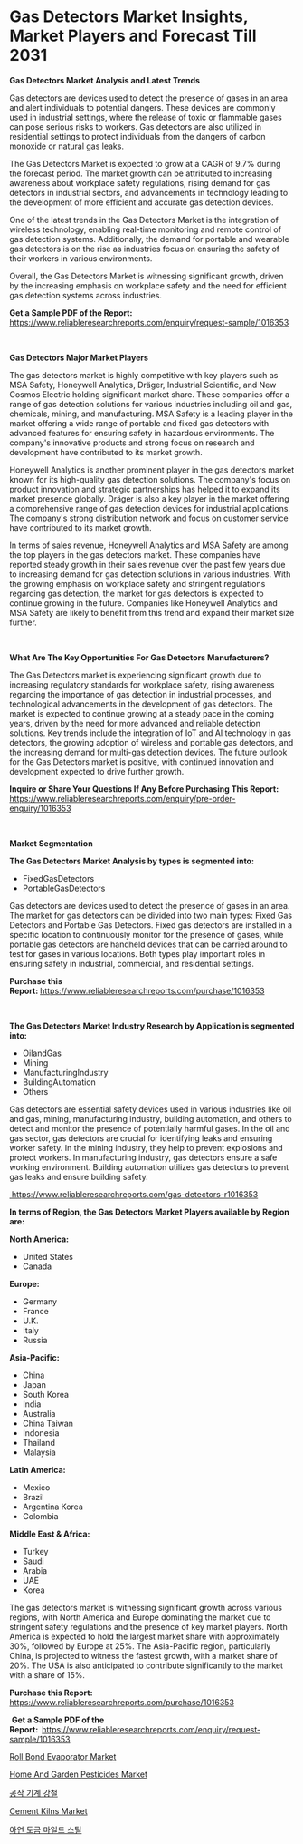 <p><h1>Gas Detectors Market Insights, Market Players and Forecast Till 2031</h1></p><p><strong>Gas Detectors Market Analysis and Latest Trends</strong></p>
<p><p>Gas detectors are devices used to detect the presence of gases in an area and alert individuals to potential dangers. These devices are commonly used in industrial settings, where the release of toxic or flammable gases can pose serious risks to workers. Gas detectors are also utilized in residential settings to protect individuals from the dangers of carbon monoxide or natural gas leaks.</p><p>The Gas Detectors Market is expected to grow at a CAGR of 9.7% during the forecast period. The market growth can be attributed to increasing awareness about workplace safety regulations, rising demand for gas detectors in industrial sectors, and advancements in technology leading to the development of more efficient and accurate gas detection devices.</p><p>One of the latest trends in the Gas Detectors Market is the integration of wireless technology, enabling real-time monitoring and remote control of gas detection systems. Additionally, the demand for portable and wearable gas detectors is on the rise as industries focus on ensuring the safety of their workers in various environments.</p><p>Overall, the Gas Detectors Market is witnessing significant growth, driven by the increasing emphasis on workplace safety and the need for efficient gas detection systems across industries.</p></p>
<p><strong>Get a Sample PDF of the Report:&nbsp;</strong> <a href="https://www.reliableresearchreports.com/enquiry/request-sample/1016353">https://www.reliableresearchreports.com/enquiry/request-sample/1016353</a></p>
<p>&nbsp;</p>
<p><strong>Gas Detectors Major Market Players</strong></p>
<p><p>The gas detectors market is highly competitive with key players such as MSA Safety, Honeywell Analytics, Dräger, Industrial Scientific, and New Cosmos Electric holding significant market share. These companies offer a range of gas detection solutions for various industries including oil and gas, chemicals, mining, and manufacturing. MSA Safety is a leading player in the market offering a wide range of portable and fixed gas detectors with advanced features for ensuring safety in hazardous environments. The company's innovative products and strong focus on research and development have contributed to its market growth.</p><p>Honeywell Analytics is another prominent player in the gas detectors market known for its high-quality gas detection solutions. The company's focus on product innovation and strategic partnerships has helped it to expand its market presence globally. Dräger is also a key player in the market offering a comprehensive range of gas detection devices for industrial applications. The company's strong distribution network and focus on customer service have contributed to its market growth.</p><p>In terms of sales revenue, Honeywell Analytics and MSA Safety are among the top players in the gas detectors market. These companies have reported steady growth in their sales revenue over the past few years due to increasing demand for gas detection solutions in various industries. With the growing emphasis on workplace safety and stringent regulations regarding gas detection, the market for gas detectors is expected to continue growing in the future. Companies like Honeywell Analytics and MSA Safety are likely to benefit from this trend and expand their market size further.</p></p>
<p>&nbsp;</p>
<p><strong>What Are The Key Opportunities For Gas Detectors Manufacturers?</strong></p>
<p><p>The Gas Detectors market is experiencing significant growth due to increasing regulatory standards for workplace safety, rising awareness regarding the importance of gas detection in industrial processes, and technological advancements in the development of gas detectors. The market is expected to continue growing at a steady pace in the coming years, driven by the need for more advanced and reliable detection solutions. Key trends include the integration of IoT and AI technology in gas detectors, the growing adoption of wireless and portable gas detectors, and the increasing demand for multi-gas detection devices. The future outlook for the Gas Detectors market is positive, with continued innovation and development expected to drive further growth.</p></p>
<p><strong>Inquire or Share Your Questions If Any Before Purchasing This Report:</strong> <a href="https://www.reliableresearchreports.com/enquiry/pre-order-enquiry/1016353">https://www.reliableresearchreports.com/enquiry/pre-order-enquiry/1016353</a></p>
<p>&nbsp;</p>
<p><strong>Market Segmentation</strong></p>
<p><strong>The Gas Detectors Market Analysis by types is segmented into:</strong></p>
<p><ul><li>FixedGasDetectors</li><li>PortableGasDetectors</li></ul></p>
<p><p>Gas detectors are devices used to detect the presence of gases in an area. The market for gas detectors can be divided into two main types: Fixed Gas Detectors and Portable Gas Detectors. Fixed gas detectors are installed in a specific location to continuously monitor for the presence of gases, while portable gas detectors are handheld devices that can be carried around to test for gases in various locations. Both types play important roles in ensuring safety in industrial, commercial, and residential settings.</p></p>
<p><strong>Purchase this Report:&nbsp;</strong><a href="https://www.reliableresearchreports.com/purchase/1016353">https://www.reliableresearchreports.com/purchase/1016353</a></p>
<p>&nbsp;</p>
<p><strong>The Gas Detectors Market Industry Research by Application is segmented into:</strong></p>
<p><ul><li>OilandGas</li><li>Mining</li><li>ManufacturingIndustry</li><li>BuildingAutomation</li><li>Others</li></ul></p>
<p><p>Gas detectors are essential safety devices used in various industries like oil and gas, mining, manufacturing industry, building automation, and others to detect and monitor the presence of potentially harmful gases. In the oil and gas sector, gas detectors are crucial for identifying leaks and ensuring worker safety. In the mining industry, they help to prevent explosions and protect workers. In manufacturing industry, gas detectors ensure a safe working environment. Building automation utilizes gas detectors to prevent gas leaks and ensure building safety.</p></p>
<p><a href="https://www.reliableresearchreports.com/gas-detectors-r1016353">&nbsp;https://www.reliableresearchreports.com/gas-detectors-r1016353</a></p>
<p><strong>In terms of Region, the Gas Detectors Market Players available by Region are:</strong></p>
<p>
    <p> <strong> North America: </strong>
        <ul>
            <li>United States</li>
            <li>Canada</li>
        </ul>
        </p> 
    <p> <strong> Europe: </strong>
        <ul>
            <li>Germany</li>
            <li>France</li>
            <li>U.K.</li>
            <li>Italy</li>
            <li>Russia</li>
        </ul>
        </p> 
    <p> <strong> Asia-Pacific: </strong>
        <ul>
            <li>China</li>
            <li>Japan</li>
            <li>South Korea</li>
            <li>India</li>
            <li>Australia</li>
            <li>China Taiwan</li>
            <li>Indonesia</li>
            <li>Thailand</li>
            <li>Malaysia</li>
        </ul>
        </p> 
    <p> <strong> Latin America: </strong>
        <ul>
            <li>Mexico</li>
            <li>Brazil</li>
            <li>Argentina Korea</li>
            <li>Colombia</li>
        </ul>
        </p> 
    <p> <strong> Middle East & Africa: </strong>
        <ul>
            <li>Turkey</li>
            <li>Saudi</li>
            <li>Arabia</li>
            <li>UAE</li>
            <li>Korea</li>
        </ul>
    </p>
    </p>
<p><p>The gas detectors market is witnessing significant growth across various regions, with North America and Europe dominating the market due to stringent safety regulations and the presence of key market players. North America is expected to hold the largest market share with approximately 30%, followed by Europe at 25%. The Asia-Pacific region, particularly China, is projected to witness the fastest growth, with a market share of 20%. The USA is also anticipated to contribute significantly to the market with a share of 15%.</p></p>
<p><strong>Purchase this Report: </strong><a href="https://www.reliableresearchreports.com/purchase/1016353">https://www.reliableresearchreports.com/purchase/1016353</a></p>
<p>&nbsp;<strong>Get a Sample PDF of the Report:&nbsp;&nbsp;</strong><a href="https://www.reliableresearchreports.com/enquiry/request-sample/1016353">https://www.reliableresearchreports.com/enquiry/request-sample/1016353</a></p>
<p><strong></strong></p>
<p><p><a href="https://github.com/juancolorado15/Market-Research-Report-List-2/blob/main/roll-bond-evaporator-market.md">Roll Bond Evaporator Market</a></p><p><a href="https://issuu.com/reportprime-2/docs/home-and-garden-pesticides-market-size-2030.pptx">Home And Garden Pesticides Market</a></p><p><a href="https://github.com/vskv4779xr1/Market-Research-Report-List-1/blob/main/222901724545.md">공작 기계 강철</a></p><p><a href="https://github.com/mahnoor2003/Market-Research-Report-List-4/blob/main/cement-kilns-market.md">Cement Kilns Market</a></p><p><a href="https://github.com/xvz497517413/Market-Research-Report-List-1/blob/main/436912424543.md">아연 도금 마일드 스틸</a></p></p>